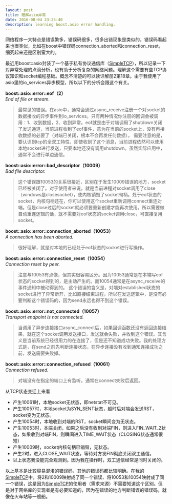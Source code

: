 ```yaml
---
layout: post
title: 理解asio异常
date: 2016-08-04 23:25:40
description: learning boost.asio error handling.
---
```

网络程序一大特点是错误繁多，错误码很多，很多出错现象是类似的，错误码看起来也很类似，比如在boost中错误码connection_aborted和connection_reset，细究起来还是区别蛮大的。

最近用boost::asio封装了一个基于私有协议通信库（[SimpleTCP](https://github.com/bournex/simpletcp)），所以记录一下对异常处理的点滴分析，也有助于分析复杂的网络问题。理解这个需要有些TCP协议知识和socket编程基础。概念不清楚的可以读详解册2第18章。由于我使用了asio里的io_services异步模型，所以以下的分析会跟这个有关。


**boost::asio::error::eof（2）**  
*End of file or stream.*

> 最常见的错误。在asio中，通常会通过async_receive注册一个对socket的数据接收的异步事件到io_services。只有两种情况你注册的回调会被调用：1、收到数据，2、收到异常。eof就是由于对端调用了shutdown关闭了发送通道，当前进程收到了eof事件，意为在当前的socket上，没有再接收数据的必要了（对端已关闭，根本不会再发任何数据）。
> 需要注意的是，要认识到tcp的全双工特性，即使收到了这个消息，当前进程依然可以使用本地socket进行发送，只要本地还没有调用shutdown。虽然实际应用中，通常不会进行单边通信。


**boost::asio::error::bad_descriptor（10009）**  
*Bad file descriptor.*

> 这个错误跟10053的关系很接近，区别在于发生10009错误的地方，socket已经被关闭了。对于使用者来说，就是当前进程对socket调用了close（windows是closesocket），使内核销毁了socket句柄。处于eof状态的socket，内核句柄还在，你可以使用这个socket重新调用connect重连对端。但是close过后的socket就必须要重新创建才能再次使用。所以需要做自动重连逻辑的话，就不需要对eof状态的socket调用close，可直接复用socket。

**boost::asio::error::connection_aborted（10053）**  
*A connection has been aborted.*

> 很好理解，就是对本地的已经处于eof状态的socket进行写操作。

**boost::asio::error::connection_reset（10054）**  
*Connection reset by peer.*

> 注意与10053有点像，但其实很容易区分。因为10053通常是在本端写eof状态的socket得到的，是主动产生的。而10054通常是在async_receive的事件通知中被动得到的。
> 这个错误的含义是，对端对established状态的socket进行了异常断开，比如直接结束进程。所以在发送逻辑中，是没有必要判断这个错误码的，因为send永远也得不到这个错误。  

**boost::asio::error::not_connected（10057）**  
*Transport endpoint is not connected.*

> 当调用了异步连接接口async_connect后，如果回调函数还没有返回连接结果，就在这个socket调用发送接口，发送就会失败，并收到这个错误。其含义是当前系统已经很用力的在连接了，但是还不知道成功失败。我的处理方式是，在send之前先判断连接状态，在异步连接没有收到通知连接成功之前，发送需要失败掉。  

**boost::asio::error::connection_refused（10061）**  
*Connection refused.*

> 对端没有在指定的端口上有监听。通常在connect失败后返回。


从TCP状态变迁上来看  
- 产生10061时，本地socket无状态，即netstat不可见。
- 产生10057时，本地socket为SYN_SENT状态，超时后对端会发送RST，socket变为无状态。
- 产生10054时，本地收到对端的RST，socket瞬间变为无状态。
- 产生10053时，本端关闭，如果之后没有收到对端FIN，则进入FIN_WAIT_2状态，如果收到对端FIN，则瞬间进入TIME_WAIT状态（CLOSING状态通常很短）
- 产生10009时，socket内核句柄已销毁，无状态。
- 产生2时，进入CLOSE_WAIT状态，等待对方发FIN彻底关闭双工通信。
- 以上状态我没能完全观测到。因为我在操作时，双工通信经常是同时关闭的。


以上基本是比较容易混淆的错误码，其他的错误码都比较明确。在我的[SimpleTCP](https://github.com/bournex/simpletcp)中，将2和10009映射成了同一个错误、将10053和10054映射成了同一个错误，这是因为[SimpleTCP](https://github.com/bournex/simpletcp)的使用者（需求来源）不需要知道这个区别。但是对于网络库的实现者是有必要知道的，因为在错误的地方判断错误的错误码，就像在火车站等一艘船。
